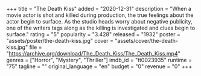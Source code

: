 +++
title = "The Death Kiss"
added = "2020-12-31"
description = "When a movie actor is shot and killed during production, the true feelings about the actor begin to surface. As the studio heads worry about negative publicity, one of the writers tags along as the killing is investigated and clues begin to surface."
rating = "5"
popularity = "3.428"
released = "1932"
poster = "assets/poster/the-death-kiss.jpg"
cover = "assets/cover/the-death-kiss.jpg"
file = "https://archive.org/download/The_Death_Kiss/The_Death_Kiss.mp4"
genres = ["Horror", "Mystery", "Thriller"]
imdb_id = "tt0023935"
runtime = "75"
tagline = ""
original_language = "en"
budget = "0"
revenue = "0"
+++

